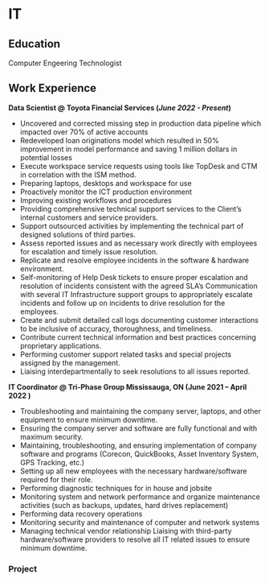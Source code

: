 # IT


## Education
Computer Engeering Technologist



## Work Experience
**Data Scientist @ Toyota Financial Services (_June 2022 - Present_)**
- Uncovered and corrected missing step in production data pipeline which impacted over 70% of active accounts
- Redeveloped loan originations model which resulted in 50% improvement in model performance and saving 1 million dollars in potential losses
- Execute workspace service requests using tools like TopDesk and CTM in correlation with the ISM method.
- Preparing laptops, desktops and workspace for use
- Proactively monitor the ICT production environment
- Improving existing workflows and procedures
- Providing comprehensive technical support services to the Client’s internal customers and service providers.
- Support outsourced activities by implementing the technical part of designed solutions of third parties.
- Assess reported issues and as necessary work directly with employees for escalation and timely issue resolution.
- Replicate and resolve employee incidents in the software & hardware environment.
- Self-monitoring of Help Desk tickets to ensure proper escalation and resolution of incidents consistent with the agreed SLA’s Communication with several IT Infrastructure support groups to appropriately escalate incidents and follow up on incidents to drive resolution for the employees.
- Create and submit detailed call logs documenting customer interactions to be inclusive of accuracy, thoroughness, and timeliness.
- Contribute current technical information and best practices concerning proprietary applications.
- Performing customer support related tasks and special projects assigned by the management.
- Liaising interdepartmentally to seek resolutions to all issues reported.

                                                              

**IT Coordinator @ Tri-Phase Group  Mississauga, ON (June 2021 – April 2022 )**
- Troubleshooting and maintaining the company server, laptops, and other equipment to ensure minimum downtime. 
- Ensuring the company server and software are fully functional and with maximum security. 
- Maintaining, troubleshooting, and ensuring implementation of company software and programs (Corecon, QuickBooks, Asset Inventory System, GPS Tracking, etc.)
- Setting up all new employees with the necessary hardware/software required for their role.
- Performing diagnostic techniques for in house and jobsite
- Monitoring system and network performance and organize maintenance activities (such as backups, updates, hard drives replacement)
- Performing data recovery operations
- Monitoring security and maintenance of computer and network systems
- Managing technical vendor relationship Liaising with third-party hardware/software providers to resolve all IT related issues to ensure minimum downtime. 


### Project
